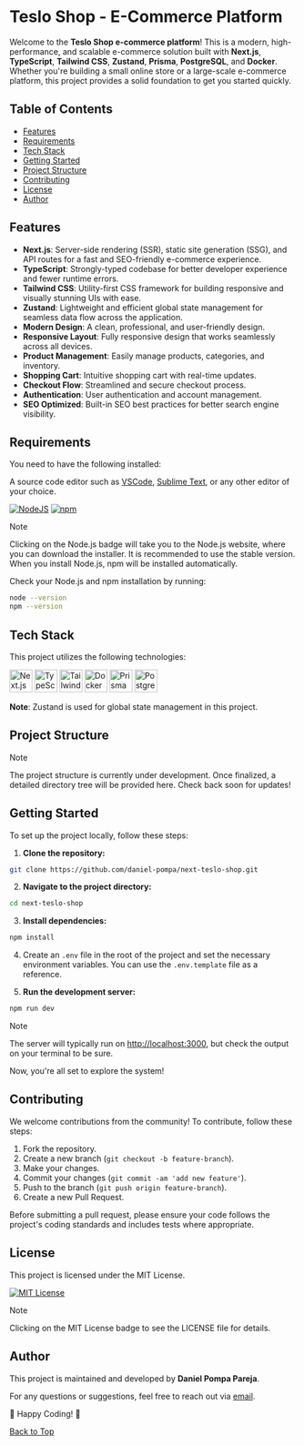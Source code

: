# Teslo Shop - E-Commerce Platform

Welcome to the **Teslo Shop e-commerce platform**! This is a modern, high-performance, and scalable e-commerce solution built with **Next.js**, **TypeScript**, **Tailwind CSS**, **Zustand**, **Prisma**, **PostgreSQL**, and **Docker**. Whether you're building a small online store or a large-scale e-commerce platform, this project provides a solid foundation to get you started quickly.

## Table of Contents

- [Features](#features)
- [Requirements](#requirements)
- [Tech Stack](#tech-stack)
- [Getting Started](#getting-started)
- [Project Structure](#project-structure)
- [Contributing](#contributing)
- [License](#license)
- [Author](#author)

## Features

- **Next.js**: Server-side rendering (SSR), static site generation (SSG), and API routes for a fast and SEO-friendly e-commerce experience.
- **TypeScript**: Strongly-typed codebase for better developer experience and fewer runtime errors.
- **Tailwind CSS**: Utility-first CSS framework for building responsive and visually stunning UIs with ease.
- **Zustand**: Lightweight and efficient global state management for seamless data flow across the application.
- **Modern Design**: A clean, professional, and user-friendly design.
- **Responsive Layout**: Fully responsive design that works seamlessly across all devices.
- **Product Management**: Easily manage products, categories, and inventory.
- **Shopping Cart**: Intuitive shopping cart with real-time updates.
- **Checkout Flow**: Streamlined and secure checkout process.
- **Authentication**: User authentication and account management.
- **SEO Optimized**: Built-in SEO best practices for better search engine visibility.

## Requirements

You need to have the following installed:

A source code editor such as [VSCode](https://code.visualstudio.com/), [Sublime Text](https://www.sublimetext.com/), or any other editor of your choice.

[![NodeJS](https://img.shields.io/badge/Node.js-6DA55F.svg?style=flat&logo=node.js&logoColor=white)](https://nodejs.org/en)
[![npm](https://img.shields.io/badge/npm-%23CB3837.svg?style=flat&logo=npm&logoColor=white)](https://www.npmjs.com/)

> [!NOTE]
> Clicking on the Node.js badge will take you to the Node.js website, where you can download the installer. It is recommended to use the stable version. When you install Node.js, npm will be installed automatically.

Check your Node.js and npm installation by running:

```bash
node --version
npm --version
```

## Tech Stack

This project utilizes the following technologies:

<p>
  <a href="#"><img src="https://skillicons.dev/icons?i=next" width="40" height="40" alt="Next.js" /></a>
  <a href="#"><img src="https://skillicons.dev/icons?i=ts" width="40" height="40" alt="TypeScript" /></a>
  <a href="#"><img src="https://skillicons.dev/icons?i=tailwind" width="40" height="40" alt="Tailwind CSS" /></a>
  <a href="#"><img src="https://skillicons.dev/icons?i=docker" width="40" height="40" alt="Docker" /></a>
  <a href="#"><img src="https://skillicons.dev/icons?i=prisma" width="40" height="40" alt="Prisma" /></a>
  <a href="#"><img src="https://skillicons.dev/icons?i=postgres" width="40" height="40" alt="PostgreSQL" /></a>
</p>

**Note**: Zustand is used for global state management in this project.

## Project Structure

> [!NOTE]
> The project structure is currently under development. Once finalized, a detailed directory tree will be provided here. Check back soon for updates!

## Getting Started

To set up the project locally, follow these steps:

1. **Clone the repository:**

```bash
git clone https://github.com/daniel-pompa/next-teslo-shop.git
```

2. **Navigate to the project directory:**

```bash
cd next-teslo-shop
```

3. **Install dependencies:**

```bash
npm install
```

4. Create an `.env` file in the root of the project and set the necessary environment variables. You can use the `.env.template` file as a reference.

5. **Run the development server:**

```bash
npm run dev
```

> [!NOTE]
> The server will typically run on <http://localhost:3000>, but check the output on your terminal to be sure.

Now, you're all set to explore the system!

## Contributing

We welcome contributions from the community! To contribute, follow these steps:

1. Fork the repository.
2. Create a new branch (`git checkout -b feature-branch`).
3. Make your changes.
4. Commit your changes (`git commit -am 'add new feature'`).
5. Push to the branch (`git push origin feature-branch`).
6. Create a new Pull Request.

Before submitting a pull request, please ensure your code follows the project's coding standards and includes tests where appropriate.

## License

This project is licensed under the MIT License.

[![MIT License](https://img.shields.io/badge/License-MIT-brightgreen.svg)](https://choosealicense.com/licenses/mit/)

> [!NOTE]
> Clicking on the MIT License badge to see the LICENSE file for details.

## Author

This project is maintained and developed by **Daniel Pompa Pareja**.

For any questions or suggestions, feel free to reach out via [email](mailto:daniel.40.pompa@gmail.com).

🌟 Happy Coding! 🌟

[Back to Top](#table-of-contents)
